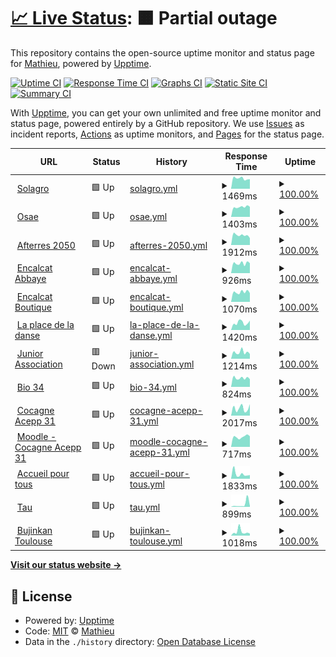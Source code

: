 # [📈 Live Status](https://UnSeulT.github.io/upptime): <!--live status--> **🟧 Partial outage**

This repository contains the open-source uptime monitor and status page for [Mathieu](unseult.net), powered by [Upptime](https://github.com/upptime/upptime).

[![Uptime CI](https://github.com/UnSeulT/upptime/workflows/Uptime%20CI/badge.svg)](https://github.com/UnSeulT/upptime/actions?query=workflow%3A%22Uptime+CI%22)
[![Response Time CI](https://github.com/UnSeulT/upptime/workflows/Response%20Time%20CI/badge.svg)](https://github.com/UnSeulT/upptime/actions?query=workflow%3A%22Response+Time+CI%22)
[![Graphs CI](https://github.com/UnSeulT/upptime/workflows/Graphs%20CI/badge.svg)](https://github.com/UnSeulT/upptime/actions?query=workflow%3A%22Graphs+CI%22)
[![Static Site CI](https://github.com/UnSeulT/upptime/workflows/Static%20Site%20CI/badge.svg)](https://github.com/UnSeulT/upptime/actions?query=workflow%3A%22Static+Site+CI%22)
[![Summary CI](https://github.com/UnSeulT/upptime/workflows/Summary%20CI/badge.svg)](https://github.com/UnSeulT/upptime/actions?query=workflow%3A%22Summary+CI%22)

With [Upptime](https://upptime.js.org), you can get your own unlimited and free uptime monitor and status page, powered entirely by a GitHub repository. We use [Issues](https://github.com/UnSeulT/upptime/issues) as incident reports, [Actions](https://github.com/UnSeulT/upptime/actions) as uptime monitors, and [Pages](https://UnSeulT.github.io/upptime) for the status page.

<!--start: status pages-->
<!-- This summary is generated by Upptime (https://github.com/upptime/upptime) -->
<!-- Do not edit this manually, your changes will be overwritten -->
<!-- prettier-ignore -->
| URL | Status | History | Response Time | Uptime |
| --- | ------ | ------- | ------------- | ------ |
| <img alt="" src="https://favicons.githubusercontent.com/solagro.org" height="13"> [Solagro](https://solagro.org) | 🟩 Up | [solagro.yml](https://github.com/UnSeulT/upptime/commits/HEAD/history/solagro.yml) | <details><summary><img alt="Response time graph" src="./graphs/solagro/response-time-week.png" height="20"> 1469ms</summary><br><a href="https://UnSeulT.github.io/upptime/history/solagro"><img alt="Response time 1489" src="https://img.shields.io/endpoint?url=https%3A%2F%2Fraw.githubusercontent.com%2FUnSeulT%2Fupptime%2FHEAD%2Fapi%2Fsolagro%2Fresponse-time.json"></a><br><a href="https://UnSeulT.github.io/upptime/history/solagro"><img alt="24-hour response time 1362" src="https://img.shields.io/endpoint?url=https%3A%2F%2Fraw.githubusercontent.com%2FUnSeulT%2Fupptime%2FHEAD%2Fapi%2Fsolagro%2Fresponse-time-day.json"></a><br><a href="https://UnSeulT.github.io/upptime/history/solagro"><img alt="7-day response time 1469" src="https://img.shields.io/endpoint?url=https%3A%2F%2Fraw.githubusercontent.com%2FUnSeulT%2Fupptime%2FHEAD%2Fapi%2Fsolagro%2Fresponse-time-week.json"></a><br><a href="https://UnSeulT.github.io/upptime/history/solagro"><img alt="30-day response time 1350" src="https://img.shields.io/endpoint?url=https%3A%2F%2Fraw.githubusercontent.com%2FUnSeulT%2Fupptime%2FHEAD%2Fapi%2Fsolagro%2Fresponse-time-month.json"></a><br><a href="https://UnSeulT.github.io/upptime/history/solagro"><img alt="1-year response time 1489" src="https://img.shields.io/endpoint?url=https%3A%2F%2Fraw.githubusercontent.com%2FUnSeulT%2Fupptime%2FHEAD%2Fapi%2Fsolagro%2Fresponse-time-year.json"></a></details> | <details><summary><a href="https://UnSeulT.github.io/upptime/history/solagro">100.00%</a></summary><a href="https://UnSeulT.github.io/upptime/history/solagro"><img alt="All-time uptime 99.97%" src="https://img.shields.io/endpoint?url=https%3A%2F%2Fraw.githubusercontent.com%2FUnSeulT%2Fupptime%2FHEAD%2Fapi%2Fsolagro%2Fuptime.json"></a><br><a href="https://UnSeulT.github.io/upptime/history/solagro"><img alt="24-hour uptime 100.00%" src="https://img.shields.io/endpoint?url=https%3A%2F%2Fraw.githubusercontent.com%2FUnSeulT%2Fupptime%2FHEAD%2Fapi%2Fsolagro%2Fuptime-day.json"></a><br><a href="https://UnSeulT.github.io/upptime/history/solagro"><img alt="7-day uptime 100.00%" src="https://img.shields.io/endpoint?url=https%3A%2F%2Fraw.githubusercontent.com%2FUnSeulT%2Fupptime%2FHEAD%2Fapi%2Fsolagro%2Fuptime-week.json"></a><br><a href="https://UnSeulT.github.io/upptime/history/solagro"><img alt="30-day uptime 100.00%" src="https://img.shields.io/endpoint?url=https%3A%2F%2Fraw.githubusercontent.com%2FUnSeulT%2Fupptime%2FHEAD%2Fapi%2Fsolagro%2Fuptime-month.json"></a><br><a href="https://UnSeulT.github.io/upptime/history/solagro"><img alt="1-year uptime 99.97%" src="https://img.shields.io/endpoint?url=https%3A%2F%2Fraw.githubusercontent.com%2FUnSeulT%2Fupptime%2FHEAD%2Fapi%2Fsolagro%2Fuptime-year.json"></a></details>
| <img alt="" src="https://favicons.githubusercontent.com/osez-agroecologie.org" height="13"> [Osae](https://osez-agroecologie.org) | 🟩 Up | [osae.yml](https://github.com/UnSeulT/upptime/commits/HEAD/history/osae.yml) | <details><summary><img alt="Response time graph" src="./graphs/osae/response-time-week.png" height="20"> 1403ms</summary><br><a href="https://UnSeulT.github.io/upptime/history/osae"><img alt="Response time 1427" src="https://img.shields.io/endpoint?url=https%3A%2F%2Fraw.githubusercontent.com%2FUnSeulT%2Fupptime%2FHEAD%2Fapi%2Fosae%2Fresponse-time.json"></a><br><a href="https://UnSeulT.github.io/upptime/history/osae"><img alt="24-hour response time 1421" src="https://img.shields.io/endpoint?url=https%3A%2F%2Fraw.githubusercontent.com%2FUnSeulT%2Fupptime%2FHEAD%2Fapi%2Fosae%2Fresponse-time-day.json"></a><br><a href="https://UnSeulT.github.io/upptime/history/osae"><img alt="7-day response time 1403" src="https://img.shields.io/endpoint?url=https%3A%2F%2Fraw.githubusercontent.com%2FUnSeulT%2Fupptime%2FHEAD%2Fapi%2Fosae%2Fresponse-time-week.json"></a><br><a href="https://UnSeulT.github.io/upptime/history/osae"><img alt="30-day response time 1418" src="https://img.shields.io/endpoint?url=https%3A%2F%2Fraw.githubusercontent.com%2FUnSeulT%2Fupptime%2FHEAD%2Fapi%2Fosae%2Fresponse-time-month.json"></a><br><a href="https://UnSeulT.github.io/upptime/history/osae"><img alt="1-year response time 1427" src="https://img.shields.io/endpoint?url=https%3A%2F%2Fraw.githubusercontent.com%2FUnSeulT%2Fupptime%2FHEAD%2Fapi%2Fosae%2Fresponse-time-year.json"></a></details> | <details><summary><a href="https://UnSeulT.github.io/upptime/history/osae">100.00%</a></summary><a href="https://UnSeulT.github.io/upptime/history/osae"><img alt="All-time uptime 98.24%" src="https://img.shields.io/endpoint?url=https%3A%2F%2Fraw.githubusercontent.com%2FUnSeulT%2Fupptime%2FHEAD%2Fapi%2Fosae%2Fuptime.json"></a><br><a href="https://UnSeulT.github.io/upptime/history/osae"><img alt="24-hour uptime 100.00%" src="https://img.shields.io/endpoint?url=https%3A%2F%2Fraw.githubusercontent.com%2FUnSeulT%2Fupptime%2FHEAD%2Fapi%2Fosae%2Fuptime-day.json"></a><br><a href="https://UnSeulT.github.io/upptime/history/osae"><img alt="7-day uptime 100.00%" src="https://img.shields.io/endpoint?url=https%3A%2F%2Fraw.githubusercontent.com%2FUnSeulT%2Fupptime%2FHEAD%2Fapi%2Fosae%2Fuptime-week.json"></a><br><a href="https://UnSeulT.github.io/upptime/history/osae"><img alt="30-day uptime 100.00%" src="https://img.shields.io/endpoint?url=https%3A%2F%2Fraw.githubusercontent.com%2FUnSeulT%2Fupptime%2FHEAD%2Fapi%2Fosae%2Fuptime-month.json"></a><br><a href="https://UnSeulT.github.io/upptime/history/osae"><img alt="1-year uptime 98.24%" src="https://img.shields.io/endpoint?url=https%3A%2F%2Fraw.githubusercontent.com%2FUnSeulT%2Fupptime%2FHEAD%2Fapi%2Fosae%2Fuptime-year.json"></a></details>
| <img alt="" src="https://favicons.githubusercontent.com/afterres2050.solagro.org" height="13"> [Afterres 2050](http://afterres2050.solagro.org) | 🟩 Up | [afterres-2050.yml](https://github.com/UnSeulT/upptime/commits/HEAD/history/afterres-2050.yml) | <details><summary><img alt="Response time graph" src="./graphs/afterres-2050/response-time-week.png" height="20"> 1912ms</summary><br><a href="https://UnSeulT.github.io/upptime/history/afterres-2050"><img alt="Response time 2107" src="https://img.shields.io/endpoint?url=https%3A%2F%2Fraw.githubusercontent.com%2FUnSeulT%2Fupptime%2FHEAD%2Fapi%2Fafterres-2050%2Fresponse-time.json"></a><br><a href="https://UnSeulT.github.io/upptime/history/afterres-2050"><img alt="24-hour response time 1347" src="https://img.shields.io/endpoint?url=https%3A%2F%2Fraw.githubusercontent.com%2FUnSeulT%2Fupptime%2FHEAD%2Fapi%2Fafterres-2050%2Fresponse-time-day.json"></a><br><a href="https://UnSeulT.github.io/upptime/history/afterres-2050"><img alt="7-day response time 1912" src="https://img.shields.io/endpoint?url=https%3A%2F%2Fraw.githubusercontent.com%2FUnSeulT%2Fupptime%2FHEAD%2Fapi%2Fafterres-2050%2Fresponse-time-week.json"></a><br><a href="https://UnSeulT.github.io/upptime/history/afterres-2050"><img alt="30-day response time 2056" src="https://img.shields.io/endpoint?url=https%3A%2F%2Fraw.githubusercontent.com%2FUnSeulT%2Fupptime%2FHEAD%2Fapi%2Fafterres-2050%2Fresponse-time-month.json"></a><br><a href="https://UnSeulT.github.io/upptime/history/afterres-2050"><img alt="1-year response time 2107" src="https://img.shields.io/endpoint?url=https%3A%2F%2Fraw.githubusercontent.com%2FUnSeulT%2Fupptime%2FHEAD%2Fapi%2Fafterres-2050%2Fresponse-time-year.json"></a></details> | <details><summary><a href="https://UnSeulT.github.io/upptime/history/afterres-2050">100.00%</a></summary><a href="https://UnSeulT.github.io/upptime/history/afterres-2050"><img alt="All-time uptime 99.93%" src="https://img.shields.io/endpoint?url=https%3A%2F%2Fraw.githubusercontent.com%2FUnSeulT%2Fupptime%2FHEAD%2Fapi%2Fafterres-2050%2Fuptime.json"></a><br><a href="https://UnSeulT.github.io/upptime/history/afterres-2050"><img alt="24-hour uptime 100.00%" src="https://img.shields.io/endpoint?url=https%3A%2F%2Fraw.githubusercontent.com%2FUnSeulT%2Fupptime%2FHEAD%2Fapi%2Fafterres-2050%2Fuptime-day.json"></a><br><a href="https://UnSeulT.github.io/upptime/history/afterres-2050"><img alt="7-day uptime 100.00%" src="https://img.shields.io/endpoint?url=https%3A%2F%2Fraw.githubusercontent.com%2FUnSeulT%2Fupptime%2FHEAD%2Fapi%2Fafterres-2050%2Fuptime-week.json"></a><br><a href="https://UnSeulT.github.io/upptime/history/afterres-2050"><img alt="30-day uptime 100.00%" src="https://img.shields.io/endpoint?url=https%3A%2F%2Fraw.githubusercontent.com%2FUnSeulT%2Fupptime%2FHEAD%2Fapi%2Fafterres-2050%2Fuptime-month.json"></a><br><a href="https://UnSeulT.github.io/upptime/history/afterres-2050"><img alt="1-year uptime 99.93%" src="https://img.shields.io/endpoint?url=https%3A%2F%2Fraw.githubusercontent.com%2FUnSeulT%2Fupptime%2FHEAD%2Fapi%2Fafterres-2050%2Fuptime-year.json"></a></details>
| <img alt="" src="https://favicons.githubusercontent.com/encalcat.com" height="13"> [Encalcat Abbaye](https://encalcat.com) | 🟩 Up | [encalcat-abbaye.yml](https://github.com/UnSeulT/upptime/commits/HEAD/history/encalcat-abbaye.yml) | <details><summary><img alt="Response time graph" src="./graphs/encalcat-abbaye/response-time-week.png" height="20"> 926ms</summary><br><a href="https://UnSeulT.github.io/upptime/history/encalcat-abbaye"><img alt="Response time 981" src="https://img.shields.io/endpoint?url=https%3A%2F%2Fraw.githubusercontent.com%2FUnSeulT%2Fupptime%2FHEAD%2Fapi%2Fencalcat-abbaye%2Fresponse-time.json"></a><br><a href="https://UnSeulT.github.io/upptime/history/encalcat-abbaye"><img alt="24-hour response time 937" src="https://img.shields.io/endpoint?url=https%3A%2F%2Fraw.githubusercontent.com%2FUnSeulT%2Fupptime%2FHEAD%2Fapi%2Fencalcat-abbaye%2Fresponse-time-day.json"></a><br><a href="https://UnSeulT.github.io/upptime/history/encalcat-abbaye"><img alt="7-day response time 926" src="https://img.shields.io/endpoint?url=https%3A%2F%2Fraw.githubusercontent.com%2FUnSeulT%2Fupptime%2FHEAD%2Fapi%2Fencalcat-abbaye%2Fresponse-time-week.json"></a><br><a href="https://UnSeulT.github.io/upptime/history/encalcat-abbaye"><img alt="30-day response time 894" src="https://img.shields.io/endpoint?url=https%3A%2F%2Fraw.githubusercontent.com%2FUnSeulT%2Fupptime%2FHEAD%2Fapi%2Fencalcat-abbaye%2Fresponse-time-month.json"></a><br><a href="https://UnSeulT.github.io/upptime/history/encalcat-abbaye"><img alt="1-year response time 981" src="https://img.shields.io/endpoint?url=https%3A%2F%2Fraw.githubusercontent.com%2FUnSeulT%2Fupptime%2FHEAD%2Fapi%2Fencalcat-abbaye%2Fresponse-time-year.json"></a></details> | <details><summary><a href="https://UnSeulT.github.io/upptime/history/encalcat-abbaye">100.00%</a></summary><a href="https://UnSeulT.github.io/upptime/history/encalcat-abbaye"><img alt="All-time uptime 99.97%" src="https://img.shields.io/endpoint?url=https%3A%2F%2Fraw.githubusercontent.com%2FUnSeulT%2Fupptime%2FHEAD%2Fapi%2Fencalcat-abbaye%2Fuptime.json"></a><br><a href="https://UnSeulT.github.io/upptime/history/encalcat-abbaye"><img alt="24-hour uptime 100.00%" src="https://img.shields.io/endpoint?url=https%3A%2F%2Fraw.githubusercontent.com%2FUnSeulT%2Fupptime%2FHEAD%2Fapi%2Fencalcat-abbaye%2Fuptime-day.json"></a><br><a href="https://UnSeulT.github.io/upptime/history/encalcat-abbaye"><img alt="7-day uptime 100.00%" src="https://img.shields.io/endpoint?url=https%3A%2F%2Fraw.githubusercontent.com%2FUnSeulT%2Fupptime%2FHEAD%2Fapi%2Fencalcat-abbaye%2Fuptime-week.json"></a><br><a href="https://UnSeulT.github.io/upptime/history/encalcat-abbaye"><img alt="30-day uptime 100.00%" src="https://img.shields.io/endpoint?url=https%3A%2F%2Fraw.githubusercontent.com%2FUnSeulT%2Fupptime%2FHEAD%2Fapi%2Fencalcat-abbaye%2Fuptime-month.json"></a><br><a href="https://UnSeulT.github.io/upptime/history/encalcat-abbaye"><img alt="1-year uptime 99.97%" src="https://img.shields.io/endpoint?url=https%3A%2F%2Fraw.githubusercontent.com%2FUnSeulT%2Fupptime%2FHEAD%2Fapi%2Fencalcat-abbaye%2Fuptime-year.json"></a></details>
| <img alt="" src="https://favicons.githubusercontent.com/boutique.encalcat.com" height="13"> [Encalcat Boutique](https://boutique.encalcat.com) | 🟩 Up | [encalcat-boutique.yml](https://github.com/UnSeulT/upptime/commits/HEAD/history/encalcat-boutique.yml) | <details><summary><img alt="Response time graph" src="./graphs/encalcat-boutique/response-time-week.png" height="20"> 1070ms</summary><br><a href="https://UnSeulT.github.io/upptime/history/encalcat-boutique"><img alt="Response time 1156" src="https://img.shields.io/endpoint?url=https%3A%2F%2Fraw.githubusercontent.com%2FUnSeulT%2Fupptime%2FHEAD%2Fapi%2Fencalcat-boutique%2Fresponse-time.json"></a><br><a href="https://UnSeulT.github.io/upptime/history/encalcat-boutique"><img alt="24-hour response time 963" src="https://img.shields.io/endpoint?url=https%3A%2F%2Fraw.githubusercontent.com%2FUnSeulT%2Fupptime%2FHEAD%2Fapi%2Fencalcat-boutique%2Fresponse-time-day.json"></a><br><a href="https://UnSeulT.github.io/upptime/history/encalcat-boutique"><img alt="7-day response time 1070" src="https://img.shields.io/endpoint?url=https%3A%2F%2Fraw.githubusercontent.com%2FUnSeulT%2Fupptime%2FHEAD%2Fapi%2Fencalcat-boutique%2Fresponse-time-week.json"></a><br><a href="https://UnSeulT.github.io/upptime/history/encalcat-boutique"><img alt="30-day response time 1111" src="https://img.shields.io/endpoint?url=https%3A%2F%2Fraw.githubusercontent.com%2FUnSeulT%2Fupptime%2FHEAD%2Fapi%2Fencalcat-boutique%2Fresponse-time-month.json"></a><br><a href="https://UnSeulT.github.io/upptime/history/encalcat-boutique"><img alt="1-year response time 1156" src="https://img.shields.io/endpoint?url=https%3A%2F%2Fraw.githubusercontent.com%2FUnSeulT%2Fupptime%2FHEAD%2Fapi%2Fencalcat-boutique%2Fresponse-time-year.json"></a></details> | <details><summary><a href="https://UnSeulT.github.io/upptime/history/encalcat-boutique">100.00%</a></summary><a href="https://UnSeulT.github.io/upptime/history/encalcat-boutique"><img alt="All-time uptime 99.91%" src="https://img.shields.io/endpoint?url=https%3A%2F%2Fraw.githubusercontent.com%2FUnSeulT%2Fupptime%2FHEAD%2Fapi%2Fencalcat-boutique%2Fuptime.json"></a><br><a href="https://UnSeulT.github.io/upptime/history/encalcat-boutique"><img alt="24-hour uptime 100.00%" src="https://img.shields.io/endpoint?url=https%3A%2F%2Fraw.githubusercontent.com%2FUnSeulT%2Fupptime%2FHEAD%2Fapi%2Fencalcat-boutique%2Fuptime-day.json"></a><br><a href="https://UnSeulT.github.io/upptime/history/encalcat-boutique"><img alt="7-day uptime 100.00%" src="https://img.shields.io/endpoint?url=https%3A%2F%2Fraw.githubusercontent.com%2FUnSeulT%2Fupptime%2FHEAD%2Fapi%2Fencalcat-boutique%2Fuptime-week.json"></a><br><a href="https://UnSeulT.github.io/upptime/history/encalcat-boutique"><img alt="30-day uptime 100.00%" src="https://img.shields.io/endpoint?url=https%3A%2F%2Fraw.githubusercontent.com%2FUnSeulT%2Fupptime%2FHEAD%2Fapi%2Fencalcat-boutique%2Fuptime-month.json"></a><br><a href="https://UnSeulT.github.io/upptime/history/encalcat-boutique"><img alt="1-year uptime 99.91%" src="https://img.shields.io/endpoint?url=https%3A%2F%2Fraw.githubusercontent.com%2FUnSeulT%2Fupptime%2FHEAD%2Fapi%2Fencalcat-boutique%2Fuptime-year.json"></a></details>
| <img alt="" src="https://favicons.githubusercontent.com/laplacedeladanse.com" height="13"> [La place de la danse](https://laplacedeladanse.com) | 🟩 Up | [la-place-de-la-danse.yml](https://github.com/UnSeulT/upptime/commits/HEAD/history/la-place-de-la-danse.yml) | <details><summary><img alt="Response time graph" src="./graphs/la-place-de-la-danse/response-time-week.png" height="20"> 1420ms</summary><br><a href="https://UnSeulT.github.io/upptime/history/la-place-de-la-danse"><img alt="Response time 1071" src="https://img.shields.io/endpoint?url=https%3A%2F%2Fraw.githubusercontent.com%2FUnSeulT%2Fupptime%2FHEAD%2Fapi%2Fla-place-de-la-danse%2Fresponse-time.json"></a><br><a href="https://UnSeulT.github.io/upptime/history/la-place-de-la-danse"><img alt="24-hour response time 1841" src="https://img.shields.io/endpoint?url=https%3A%2F%2Fraw.githubusercontent.com%2FUnSeulT%2Fupptime%2FHEAD%2Fapi%2Fla-place-de-la-danse%2Fresponse-time-day.json"></a><br><a href="https://UnSeulT.github.io/upptime/history/la-place-de-la-danse"><img alt="7-day response time 1420" src="https://img.shields.io/endpoint?url=https%3A%2F%2Fraw.githubusercontent.com%2FUnSeulT%2Fupptime%2FHEAD%2Fapi%2Fla-place-de-la-danse%2Fresponse-time-week.json"></a><br><a href="https://UnSeulT.github.io/upptime/history/la-place-de-la-danse"><img alt="30-day response time 1164" src="https://img.shields.io/endpoint?url=https%3A%2F%2Fraw.githubusercontent.com%2FUnSeulT%2Fupptime%2FHEAD%2Fapi%2Fla-place-de-la-danse%2Fresponse-time-month.json"></a><br><a href="https://UnSeulT.github.io/upptime/history/la-place-de-la-danse"><img alt="1-year response time 1071" src="https://img.shields.io/endpoint?url=https%3A%2F%2Fraw.githubusercontent.com%2FUnSeulT%2Fupptime%2FHEAD%2Fapi%2Fla-place-de-la-danse%2Fresponse-time-year.json"></a></details> | <details><summary><a href="https://UnSeulT.github.io/upptime/history/la-place-de-la-danse">100.00%</a></summary><a href="https://UnSeulT.github.io/upptime/history/la-place-de-la-danse"><img alt="All-time uptime 98.98%" src="https://img.shields.io/endpoint?url=https%3A%2F%2Fraw.githubusercontent.com%2FUnSeulT%2Fupptime%2FHEAD%2Fapi%2Fla-place-de-la-danse%2Fuptime.json"></a><br><a href="https://UnSeulT.github.io/upptime/history/la-place-de-la-danse"><img alt="24-hour uptime 100.00%" src="https://img.shields.io/endpoint?url=https%3A%2F%2Fraw.githubusercontent.com%2FUnSeulT%2Fupptime%2FHEAD%2Fapi%2Fla-place-de-la-danse%2Fuptime-day.json"></a><br><a href="https://UnSeulT.github.io/upptime/history/la-place-de-la-danse"><img alt="7-day uptime 100.00%" src="https://img.shields.io/endpoint?url=https%3A%2F%2Fraw.githubusercontent.com%2FUnSeulT%2Fupptime%2FHEAD%2Fapi%2Fla-place-de-la-danse%2Fuptime-week.json"></a><br><a href="https://UnSeulT.github.io/upptime/history/la-place-de-la-danse"><img alt="30-day uptime 100.00%" src="https://img.shields.io/endpoint?url=https%3A%2F%2Fraw.githubusercontent.com%2FUnSeulT%2Fupptime%2FHEAD%2Fapi%2Fla-place-de-la-danse%2Fuptime-month.json"></a><br><a href="https://UnSeulT.github.io/upptime/history/la-place-de-la-danse"><img alt="1-year uptime 98.98%" src="https://img.shields.io/endpoint?url=https%3A%2F%2Fraw.githubusercontent.com%2FUnSeulT%2Fupptime%2FHEAD%2Fapi%2Fla-place-de-la-danse%2Fuptime-year.json"></a></details>
| <img alt="" src="https://favicons.githubusercontent.com/juniorassociation.org" height="13"> [Junior Association](https://juniorassociation.org/) | 🟥 Down | [junior-association.yml](https://github.com/UnSeulT/upptime/commits/HEAD/history/junior-association.yml) | <details><summary><img alt="Response time graph" src="./graphs/junior-association/response-time-week.png" height="20"> 1214ms</summary><br><a href="https://UnSeulT.github.io/upptime/history/junior-association"><img alt="Response time 1315" src="https://img.shields.io/endpoint?url=https%3A%2F%2Fraw.githubusercontent.com%2FUnSeulT%2Fupptime%2FHEAD%2Fapi%2Fjunior-association%2Fresponse-time.json"></a><br><a href="https://UnSeulT.github.io/upptime/history/junior-association"><img alt="24-hour response time 911" src="https://img.shields.io/endpoint?url=https%3A%2F%2Fraw.githubusercontent.com%2FUnSeulT%2Fupptime%2FHEAD%2Fapi%2Fjunior-association%2Fresponse-time-day.json"></a><br><a href="https://UnSeulT.github.io/upptime/history/junior-association"><img alt="7-day response time 1214" src="https://img.shields.io/endpoint?url=https%3A%2F%2Fraw.githubusercontent.com%2FUnSeulT%2Fupptime%2FHEAD%2Fapi%2Fjunior-association%2Fresponse-time-week.json"></a><br><a href="https://UnSeulT.github.io/upptime/history/junior-association"><img alt="30-day response time 2634" src="https://img.shields.io/endpoint?url=https%3A%2F%2Fraw.githubusercontent.com%2FUnSeulT%2Fupptime%2FHEAD%2Fapi%2Fjunior-association%2Fresponse-time-month.json"></a><br><a href="https://UnSeulT.github.io/upptime/history/junior-association"><img alt="1-year response time 1315" src="https://img.shields.io/endpoint?url=https%3A%2F%2Fraw.githubusercontent.com%2FUnSeulT%2Fupptime%2FHEAD%2Fapi%2Fjunior-association%2Fresponse-time-year.json"></a></details> | <details><summary><a href="https://UnSeulT.github.io/upptime/history/junior-association">100.00%</a></summary><a href="https://UnSeulT.github.io/upptime/history/junior-association"><img alt="All-time uptime 99.16%" src="https://img.shields.io/endpoint?url=https%3A%2F%2Fraw.githubusercontent.com%2FUnSeulT%2Fupptime%2FHEAD%2Fapi%2Fjunior-association%2Fuptime.json"></a><br><a href="https://UnSeulT.github.io/upptime/history/junior-association"><img alt="24-hour uptime 99.98%" src="https://img.shields.io/endpoint?url=https%3A%2F%2Fraw.githubusercontent.com%2FUnSeulT%2Fupptime%2FHEAD%2Fapi%2Fjunior-association%2Fuptime-day.json"></a><br><a href="https://UnSeulT.github.io/upptime/history/junior-association"><img alt="7-day uptime 100.00%" src="https://img.shields.io/endpoint?url=https%3A%2F%2Fraw.githubusercontent.com%2FUnSeulT%2Fupptime%2FHEAD%2Fapi%2Fjunior-association%2Fuptime-week.json"></a><br><a href="https://UnSeulT.github.io/upptime/history/junior-association"><img alt="30-day uptime 100.00%" src="https://img.shields.io/endpoint?url=https%3A%2F%2Fraw.githubusercontent.com%2FUnSeulT%2Fupptime%2FHEAD%2Fapi%2Fjunior-association%2Fuptime-month.json"></a><br><a href="https://UnSeulT.github.io/upptime/history/junior-association"><img alt="1-year uptime 99.16%" src="https://img.shields.io/endpoint?url=https%3A%2F%2Fraw.githubusercontent.com%2FUnSeulT%2Fupptime%2FHEAD%2Fapi%2Fjunior-association%2Fuptime-year.json"></a></details>
| <img alt="" src="https://favicons.githubusercontent.com/bio34.com" height="13"> [Bio 34](https://bio34.com/) | 🟩 Up | [bio-34.yml](https://github.com/UnSeulT/upptime/commits/HEAD/history/bio-34.yml) | <details><summary><img alt="Response time graph" src="./graphs/bio-34/response-time-week.png" height="20"> 824ms</summary><br><a href="https://UnSeulT.github.io/upptime/history/bio-34"><img alt="Response time 887" src="https://img.shields.io/endpoint?url=https%3A%2F%2Fraw.githubusercontent.com%2FUnSeulT%2Fupptime%2FHEAD%2Fapi%2Fbio-34%2Fresponse-time.json"></a><br><a href="https://UnSeulT.github.io/upptime/history/bio-34"><img alt="24-hour response time 720" src="https://img.shields.io/endpoint?url=https%3A%2F%2Fraw.githubusercontent.com%2FUnSeulT%2Fupptime%2FHEAD%2Fapi%2Fbio-34%2Fresponse-time-day.json"></a><br><a href="https://UnSeulT.github.io/upptime/history/bio-34"><img alt="7-day response time 824" src="https://img.shields.io/endpoint?url=https%3A%2F%2Fraw.githubusercontent.com%2FUnSeulT%2Fupptime%2FHEAD%2Fapi%2Fbio-34%2Fresponse-time-week.json"></a><br><a href="https://UnSeulT.github.io/upptime/history/bio-34"><img alt="30-day response time 836" src="https://img.shields.io/endpoint?url=https%3A%2F%2Fraw.githubusercontent.com%2FUnSeulT%2Fupptime%2FHEAD%2Fapi%2Fbio-34%2Fresponse-time-month.json"></a><br><a href="https://UnSeulT.github.io/upptime/history/bio-34"><img alt="1-year response time 887" src="https://img.shields.io/endpoint?url=https%3A%2F%2Fraw.githubusercontent.com%2FUnSeulT%2Fupptime%2FHEAD%2Fapi%2Fbio-34%2Fresponse-time-year.json"></a></details> | <details><summary><a href="https://UnSeulT.github.io/upptime/history/bio-34">100.00%</a></summary><a href="https://UnSeulT.github.io/upptime/history/bio-34"><img alt="All-time uptime 99.98%" src="https://img.shields.io/endpoint?url=https%3A%2F%2Fraw.githubusercontent.com%2FUnSeulT%2Fupptime%2FHEAD%2Fapi%2Fbio-34%2Fuptime.json"></a><br><a href="https://UnSeulT.github.io/upptime/history/bio-34"><img alt="24-hour uptime 100.00%" src="https://img.shields.io/endpoint?url=https%3A%2F%2Fraw.githubusercontent.com%2FUnSeulT%2Fupptime%2FHEAD%2Fapi%2Fbio-34%2Fuptime-day.json"></a><br><a href="https://UnSeulT.github.io/upptime/history/bio-34"><img alt="7-day uptime 100.00%" src="https://img.shields.io/endpoint?url=https%3A%2F%2Fraw.githubusercontent.com%2FUnSeulT%2Fupptime%2FHEAD%2Fapi%2Fbio-34%2Fuptime-week.json"></a><br><a href="https://UnSeulT.github.io/upptime/history/bio-34"><img alt="30-day uptime 100.00%" src="https://img.shields.io/endpoint?url=https%3A%2F%2Fraw.githubusercontent.com%2FUnSeulT%2Fupptime%2FHEAD%2Fapi%2Fbio-34%2Fuptime-month.json"></a><br><a href="https://UnSeulT.github.io/upptime/history/bio-34"><img alt="1-year uptime 99.98%" src="https://img.shields.io/endpoint?url=https%3A%2F%2Fraw.githubusercontent.com%2FUnSeulT%2Fupptime%2FHEAD%2Fapi%2Fbio-34%2Fuptime-year.json"></a></details>
| <img alt="" src="https://favicons.githubusercontent.com/cocagne31.org" height="13"> [Cocagne Acepp 31](https://cocagne31.org) | 🟩 Up | [cocagne-acepp-31.yml](https://github.com/UnSeulT/upptime/commits/HEAD/history/cocagne-acepp-31.yml) | <details><summary><img alt="Response time graph" src="./graphs/cocagne-acepp-31/response-time-week.png" height="20"> 2017ms</summary><br><a href="https://UnSeulT.github.io/upptime/history/cocagne-acepp-31"><img alt="Response time 1252" src="https://img.shields.io/endpoint?url=https%3A%2F%2Fraw.githubusercontent.com%2FUnSeulT%2Fupptime%2FHEAD%2Fapi%2Fcocagne-acepp-31%2Fresponse-time.json"></a><br><a href="https://UnSeulT.github.io/upptime/history/cocagne-acepp-31"><img alt="24-hour response time 3135" src="https://img.shields.io/endpoint?url=https%3A%2F%2Fraw.githubusercontent.com%2FUnSeulT%2Fupptime%2FHEAD%2Fapi%2Fcocagne-acepp-31%2Fresponse-time-day.json"></a><br><a href="https://UnSeulT.github.io/upptime/history/cocagne-acepp-31"><img alt="7-day response time 2017" src="https://img.shields.io/endpoint?url=https%3A%2F%2Fraw.githubusercontent.com%2FUnSeulT%2Fupptime%2FHEAD%2Fapi%2Fcocagne-acepp-31%2Fresponse-time-week.json"></a><br><a href="https://UnSeulT.github.io/upptime/history/cocagne-acepp-31"><img alt="30-day response time 1614" src="https://img.shields.io/endpoint?url=https%3A%2F%2Fraw.githubusercontent.com%2FUnSeulT%2Fupptime%2FHEAD%2Fapi%2Fcocagne-acepp-31%2Fresponse-time-month.json"></a><br><a href="https://UnSeulT.github.io/upptime/history/cocagne-acepp-31"><img alt="1-year response time 1252" src="https://img.shields.io/endpoint?url=https%3A%2F%2Fraw.githubusercontent.com%2FUnSeulT%2Fupptime%2FHEAD%2Fapi%2Fcocagne-acepp-31%2Fresponse-time-year.json"></a></details> | <details><summary><a href="https://UnSeulT.github.io/upptime/history/cocagne-acepp-31">100.00%</a></summary><a href="https://UnSeulT.github.io/upptime/history/cocagne-acepp-31"><img alt="All-time uptime 100.00%" src="https://img.shields.io/endpoint?url=https%3A%2F%2Fraw.githubusercontent.com%2FUnSeulT%2Fupptime%2FHEAD%2Fapi%2Fcocagne-acepp-31%2Fuptime.json"></a><br><a href="https://UnSeulT.github.io/upptime/history/cocagne-acepp-31"><img alt="24-hour uptime 100.00%" src="https://img.shields.io/endpoint?url=https%3A%2F%2Fraw.githubusercontent.com%2FUnSeulT%2Fupptime%2FHEAD%2Fapi%2Fcocagne-acepp-31%2Fuptime-day.json"></a><br><a href="https://UnSeulT.github.io/upptime/history/cocagne-acepp-31"><img alt="7-day uptime 100.00%" src="https://img.shields.io/endpoint?url=https%3A%2F%2Fraw.githubusercontent.com%2FUnSeulT%2Fupptime%2FHEAD%2Fapi%2Fcocagne-acepp-31%2Fuptime-week.json"></a><br><a href="https://UnSeulT.github.io/upptime/history/cocagne-acepp-31"><img alt="30-day uptime 100.00%" src="https://img.shields.io/endpoint?url=https%3A%2F%2Fraw.githubusercontent.com%2FUnSeulT%2Fupptime%2FHEAD%2Fapi%2Fcocagne-acepp-31%2Fuptime-month.json"></a><br><a href="https://UnSeulT.github.io/upptime/history/cocagne-acepp-31"><img alt="1-year uptime 100.00%" src="https://img.shields.io/endpoint?url=https%3A%2F%2Fraw.githubusercontent.com%2FUnSeulT%2Fupptime%2FHEAD%2Fapi%2Fcocagne-acepp-31%2Fuptime-year.json"></a></details>
| <img alt="" src="https://favicons.githubusercontent.com/moodle.cocagne31.org" height="13"> [Moodle - Cocagne Acepp 31](https://moodle.cocagne31.org) | 🟩 Up | [moodle-cocagne-acepp-31.yml](https://github.com/UnSeulT/upptime/commits/HEAD/history/moodle-cocagne-acepp-31.yml) | <details><summary><img alt="Response time graph" src="./graphs/moodle-cocagne-acepp-31/response-time-week.png" height="20"> 717ms</summary><br><a href="https://UnSeulT.github.io/upptime/history/moodle-cocagne-acepp-31"><img alt="Response time 883" src="https://img.shields.io/endpoint?url=https%3A%2F%2Fraw.githubusercontent.com%2FUnSeulT%2Fupptime%2FHEAD%2Fapi%2Fmoodle-cocagne-acepp-31%2Fresponse-time.json"></a><br><a href="https://UnSeulT.github.io/upptime/history/moodle-cocagne-acepp-31"><img alt="24-hour response time 752" src="https://img.shields.io/endpoint?url=https%3A%2F%2Fraw.githubusercontent.com%2FUnSeulT%2Fupptime%2FHEAD%2Fapi%2Fmoodle-cocagne-acepp-31%2Fresponse-time-day.json"></a><br><a href="https://UnSeulT.github.io/upptime/history/moodle-cocagne-acepp-31"><img alt="7-day response time 717" src="https://img.shields.io/endpoint?url=https%3A%2F%2Fraw.githubusercontent.com%2FUnSeulT%2Fupptime%2FHEAD%2Fapi%2Fmoodle-cocagne-acepp-31%2Fresponse-time-week.json"></a><br><a href="https://UnSeulT.github.io/upptime/history/moodle-cocagne-acepp-31"><img alt="30-day response time 749" src="https://img.shields.io/endpoint?url=https%3A%2F%2Fraw.githubusercontent.com%2FUnSeulT%2Fupptime%2FHEAD%2Fapi%2Fmoodle-cocagne-acepp-31%2Fresponse-time-month.json"></a><br><a href="https://UnSeulT.github.io/upptime/history/moodle-cocagne-acepp-31"><img alt="1-year response time 883" src="https://img.shields.io/endpoint?url=https%3A%2F%2Fraw.githubusercontent.com%2FUnSeulT%2Fupptime%2FHEAD%2Fapi%2Fmoodle-cocagne-acepp-31%2Fresponse-time-year.json"></a></details> | <details><summary><a href="https://UnSeulT.github.io/upptime/history/moodle-cocagne-acepp-31">100.00%</a></summary><a href="https://UnSeulT.github.io/upptime/history/moodle-cocagne-acepp-31"><img alt="All-time uptime 100.00%" src="https://img.shields.io/endpoint?url=https%3A%2F%2Fraw.githubusercontent.com%2FUnSeulT%2Fupptime%2FHEAD%2Fapi%2Fmoodle-cocagne-acepp-31%2Fuptime.json"></a><br><a href="https://UnSeulT.github.io/upptime/history/moodle-cocagne-acepp-31"><img alt="24-hour uptime 100.00%" src="https://img.shields.io/endpoint?url=https%3A%2F%2Fraw.githubusercontent.com%2FUnSeulT%2Fupptime%2FHEAD%2Fapi%2Fmoodle-cocagne-acepp-31%2Fuptime-day.json"></a><br><a href="https://UnSeulT.github.io/upptime/history/moodle-cocagne-acepp-31"><img alt="7-day uptime 100.00%" src="https://img.shields.io/endpoint?url=https%3A%2F%2Fraw.githubusercontent.com%2FUnSeulT%2Fupptime%2FHEAD%2Fapi%2Fmoodle-cocagne-acepp-31%2Fuptime-week.json"></a><br><a href="https://UnSeulT.github.io/upptime/history/moodle-cocagne-acepp-31"><img alt="30-day uptime 100.00%" src="https://img.shields.io/endpoint?url=https%3A%2F%2Fraw.githubusercontent.com%2FUnSeulT%2Fupptime%2FHEAD%2Fapi%2Fmoodle-cocagne-acepp-31%2Fuptime-month.json"></a><br><a href="https://UnSeulT.github.io/upptime/history/moodle-cocagne-acepp-31"><img alt="1-year uptime 100.00%" src="https://img.shields.io/endpoint?url=https%3A%2F%2Fraw.githubusercontent.com%2FUnSeulT%2Fupptime%2FHEAD%2Fapi%2Fmoodle-cocagne-acepp-31%2Fuptime-year.json"></a></details>
| <img alt="" src="https://favicons.githubusercontent.com/accueilpourtous31.fr" height="13"> [Accueil pour tous](https://accueilpourtous31.fr) | 🟩 Up | [accueil-pour-tous.yml](https://github.com/UnSeulT/upptime/commits/HEAD/history/accueil-pour-tous.yml) | <details><summary><img alt="Response time graph" src="./graphs/accueil-pour-tous/response-time-week.png" height="20"> 1833ms</summary><br><a href="https://UnSeulT.github.io/upptime/history/accueil-pour-tous"><img alt="Response time 1233" src="https://img.shields.io/endpoint?url=https%3A%2F%2Fraw.githubusercontent.com%2FUnSeulT%2Fupptime%2FHEAD%2Fapi%2Faccueil-pour-tous%2Fresponse-time.json"></a><br><a href="https://UnSeulT.github.io/upptime/history/accueil-pour-tous"><img alt="24-hour response time 1418" src="https://img.shields.io/endpoint?url=https%3A%2F%2Fraw.githubusercontent.com%2FUnSeulT%2Fupptime%2FHEAD%2Fapi%2Faccueil-pour-tous%2Fresponse-time-day.json"></a><br><a href="https://UnSeulT.github.io/upptime/history/accueil-pour-tous"><img alt="7-day response time 1833" src="https://img.shields.io/endpoint?url=https%3A%2F%2Fraw.githubusercontent.com%2FUnSeulT%2Fupptime%2FHEAD%2Fapi%2Faccueil-pour-tous%2Fresponse-time-week.json"></a><br><a href="https://UnSeulT.github.io/upptime/history/accueil-pour-tous"><img alt="30-day response time 1714" src="https://img.shields.io/endpoint?url=https%3A%2F%2Fraw.githubusercontent.com%2FUnSeulT%2Fupptime%2FHEAD%2Fapi%2Faccueil-pour-tous%2Fresponse-time-month.json"></a><br><a href="https://UnSeulT.github.io/upptime/history/accueil-pour-tous"><img alt="1-year response time 1233" src="https://img.shields.io/endpoint?url=https%3A%2F%2Fraw.githubusercontent.com%2FUnSeulT%2Fupptime%2FHEAD%2Fapi%2Faccueil-pour-tous%2Fresponse-time-year.json"></a></details> | <details><summary><a href="https://UnSeulT.github.io/upptime/history/accueil-pour-tous">100.00%</a></summary><a href="https://UnSeulT.github.io/upptime/history/accueil-pour-tous"><img alt="All-time uptime 99.99%" src="https://img.shields.io/endpoint?url=https%3A%2F%2Fraw.githubusercontent.com%2FUnSeulT%2Fupptime%2FHEAD%2Fapi%2Faccueil-pour-tous%2Fuptime.json"></a><br><a href="https://UnSeulT.github.io/upptime/history/accueil-pour-tous"><img alt="24-hour uptime 100.00%" src="https://img.shields.io/endpoint?url=https%3A%2F%2Fraw.githubusercontent.com%2FUnSeulT%2Fupptime%2FHEAD%2Fapi%2Faccueil-pour-tous%2Fuptime-day.json"></a><br><a href="https://UnSeulT.github.io/upptime/history/accueil-pour-tous"><img alt="7-day uptime 100.00%" src="https://img.shields.io/endpoint?url=https%3A%2F%2Fraw.githubusercontent.com%2FUnSeulT%2Fupptime%2FHEAD%2Fapi%2Faccueil-pour-tous%2Fuptime-week.json"></a><br><a href="https://UnSeulT.github.io/upptime/history/accueil-pour-tous"><img alt="30-day uptime 100.00%" src="https://img.shields.io/endpoint?url=https%3A%2F%2Fraw.githubusercontent.com%2FUnSeulT%2Fupptime%2FHEAD%2Fapi%2Faccueil-pour-tous%2Fuptime-month.json"></a><br><a href="https://UnSeulT.github.io/upptime/history/accueil-pour-tous"><img alt="1-year uptime 99.99%" src="https://img.shields.io/endpoint?url=https%3A%2F%2Fraw.githubusercontent.com%2FUnSeulT%2Fupptime%2FHEAD%2Fapi%2Faccueil-pour-tous%2Fuptime-year.json"></a></details>
| <img alt="" src="https://favicons.githubusercontent.com/tau.so" height="13"> [Tau](https://tau.so) | 🟩 Up | [tau.yml](https://github.com/UnSeulT/upptime/commits/HEAD/history/tau.yml) | <details><summary><img alt="Response time graph" src="./graphs/tau/response-time-week.png" height="20"> 899ms</summary><br><a href="https://UnSeulT.github.io/upptime/history/tau"><img alt="Response time 332" src="https://img.shields.io/endpoint?url=https%3A%2F%2Fraw.githubusercontent.com%2FUnSeulT%2Fupptime%2FHEAD%2Fapi%2Ftau%2Fresponse-time.json"></a><br><a href="https://UnSeulT.github.io/upptime/history/tau"><img alt="24-hour response time 310" src="https://img.shields.io/endpoint?url=https%3A%2F%2Fraw.githubusercontent.com%2FUnSeulT%2Fupptime%2FHEAD%2Fapi%2Ftau%2Fresponse-time-day.json"></a><br><a href="https://UnSeulT.github.io/upptime/history/tau"><img alt="7-day response time 899" src="https://img.shields.io/endpoint?url=https%3A%2F%2Fraw.githubusercontent.com%2FUnSeulT%2Fupptime%2FHEAD%2Fapi%2Ftau%2Fresponse-time-week.json"></a><br><a href="https://UnSeulT.github.io/upptime/history/tau"><img alt="30-day response time 444" src="https://img.shields.io/endpoint?url=https%3A%2F%2Fraw.githubusercontent.com%2FUnSeulT%2Fupptime%2FHEAD%2Fapi%2Ftau%2Fresponse-time-month.json"></a><br><a href="https://UnSeulT.github.io/upptime/history/tau"><img alt="1-year response time 332" src="https://img.shields.io/endpoint?url=https%3A%2F%2Fraw.githubusercontent.com%2FUnSeulT%2Fupptime%2FHEAD%2Fapi%2Ftau%2Fresponse-time-year.json"></a></details> | <details><summary><a href="https://UnSeulT.github.io/upptime/history/tau">100.00%</a></summary><a href="https://UnSeulT.github.io/upptime/history/tau"><img alt="All-time uptime 100.00%" src="https://img.shields.io/endpoint?url=https%3A%2F%2Fraw.githubusercontent.com%2FUnSeulT%2Fupptime%2FHEAD%2Fapi%2Ftau%2Fuptime.json"></a><br><a href="https://UnSeulT.github.io/upptime/history/tau"><img alt="24-hour uptime 100.00%" src="https://img.shields.io/endpoint?url=https%3A%2F%2Fraw.githubusercontent.com%2FUnSeulT%2Fupptime%2FHEAD%2Fapi%2Ftau%2Fuptime-day.json"></a><br><a href="https://UnSeulT.github.io/upptime/history/tau"><img alt="7-day uptime 100.00%" src="https://img.shields.io/endpoint?url=https%3A%2F%2Fraw.githubusercontent.com%2FUnSeulT%2Fupptime%2FHEAD%2Fapi%2Ftau%2Fuptime-week.json"></a><br><a href="https://UnSeulT.github.io/upptime/history/tau"><img alt="30-day uptime 100.00%" src="https://img.shields.io/endpoint?url=https%3A%2F%2Fraw.githubusercontent.com%2FUnSeulT%2Fupptime%2FHEAD%2Fapi%2Ftau%2Fuptime-month.json"></a><br><a href="https://UnSeulT.github.io/upptime/history/tau"><img alt="1-year uptime 100.00%" src="https://img.shields.io/endpoint?url=https%3A%2F%2Fraw.githubusercontent.com%2FUnSeulT%2Fupptime%2FHEAD%2Fapi%2Ftau%2Fuptime-year.json"></a></details>
| <img alt="" src="https://favicons.githubusercontent.com/bujinkan-toulouse.com" height="13"> [Bujinkan Toulouse](https://bujinkan-toulouse.com) | 🟩 Up | [bujinkan-toulouse.yml](https://github.com/UnSeulT/upptime/commits/HEAD/history/bujinkan-toulouse.yml) | <details><summary><img alt="Response time graph" src="./graphs/bujinkan-toulouse/response-time-week.png" height="20"> 1018ms</summary><br><a href="https://UnSeulT.github.io/upptime/history/bujinkan-toulouse"><img alt="Response time 716" src="https://img.shields.io/endpoint?url=https%3A%2F%2Fraw.githubusercontent.com%2FUnSeulT%2Fupptime%2FHEAD%2Fapi%2Fbujinkan-toulouse%2Fresponse-time.json"></a><br><a href="https://UnSeulT.github.io/upptime/history/bujinkan-toulouse"><img alt="24-hour response time 543" src="https://img.shields.io/endpoint?url=https%3A%2F%2Fraw.githubusercontent.com%2FUnSeulT%2Fupptime%2FHEAD%2Fapi%2Fbujinkan-toulouse%2Fresponse-time-day.json"></a><br><a href="https://UnSeulT.github.io/upptime/history/bujinkan-toulouse"><img alt="7-day response time 1018" src="https://img.shields.io/endpoint?url=https%3A%2F%2Fraw.githubusercontent.com%2FUnSeulT%2Fupptime%2FHEAD%2Fapi%2Fbujinkan-toulouse%2Fresponse-time-week.json"></a><br><a href="https://UnSeulT.github.io/upptime/history/bujinkan-toulouse"><img alt="30-day response time 825" src="https://img.shields.io/endpoint?url=https%3A%2F%2Fraw.githubusercontent.com%2FUnSeulT%2Fupptime%2FHEAD%2Fapi%2Fbujinkan-toulouse%2Fresponse-time-month.json"></a><br><a href="https://UnSeulT.github.io/upptime/history/bujinkan-toulouse"><img alt="1-year response time 716" src="https://img.shields.io/endpoint?url=https%3A%2F%2Fraw.githubusercontent.com%2FUnSeulT%2Fupptime%2FHEAD%2Fapi%2Fbujinkan-toulouse%2Fresponse-time-year.json"></a></details> | <details><summary><a href="https://UnSeulT.github.io/upptime/history/bujinkan-toulouse">100.00%</a></summary><a href="https://UnSeulT.github.io/upptime/history/bujinkan-toulouse"><img alt="All-time uptime 98.97%" src="https://img.shields.io/endpoint?url=https%3A%2F%2Fraw.githubusercontent.com%2FUnSeulT%2Fupptime%2FHEAD%2Fapi%2Fbujinkan-toulouse%2Fuptime.json"></a><br><a href="https://UnSeulT.github.io/upptime/history/bujinkan-toulouse"><img alt="24-hour uptime 100.00%" src="https://img.shields.io/endpoint?url=https%3A%2F%2Fraw.githubusercontent.com%2FUnSeulT%2Fupptime%2FHEAD%2Fapi%2Fbujinkan-toulouse%2Fuptime-day.json"></a><br><a href="https://UnSeulT.github.io/upptime/history/bujinkan-toulouse"><img alt="7-day uptime 100.00%" src="https://img.shields.io/endpoint?url=https%3A%2F%2Fraw.githubusercontent.com%2FUnSeulT%2Fupptime%2FHEAD%2Fapi%2Fbujinkan-toulouse%2Fuptime-week.json"></a><br><a href="https://UnSeulT.github.io/upptime/history/bujinkan-toulouse"><img alt="30-day uptime 91.77%" src="https://img.shields.io/endpoint?url=https%3A%2F%2Fraw.githubusercontent.com%2FUnSeulT%2Fupptime%2FHEAD%2Fapi%2Fbujinkan-toulouse%2Fuptime-month.json"></a><br><a href="https://UnSeulT.github.io/upptime/history/bujinkan-toulouse"><img alt="1-year uptime 98.97%" src="https://img.shields.io/endpoint?url=https%3A%2F%2Fraw.githubusercontent.com%2FUnSeulT%2Fupptime%2FHEAD%2Fapi%2Fbujinkan-toulouse%2Fuptime-year.json"></a></details>

<!--end: status pages-->

[**Visit our status website →**](https://UnSeulT.github.io/upptime)

## 📄 License

- Powered by: [Upptime](https://github.com/upptime/upptime)
- Code: [MIT](./LICENSE) © [Mathieu](unseult.net)
- Data in the `./history` directory: [Open Database License](https://opendatacommons.org/licenses/odbl/1-0/)
